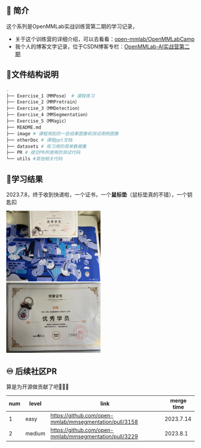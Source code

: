 ## 🤖 简介
这个系列是OpenMMLab实战训练营第二期的学习记录，
+ 关于这个训练营的详细介绍，可以去看看：[open-mmlab/OpenMMLabCamp](https://github.com/open-mmlab/OpenMMLabCamp)
+ 我个人的博客文字记录，位于CSDN博客专栏：[OpenMMLab-AI实战营第二期](https://blog.csdn.net/castlehe/category_12337830.html)

## 📁文件结构说明
```bash
.
├── Exercise_1（MMPose） # 课程练习
├── Exercise_2（MMPretrain）
├── Exercise_3（MMDetection）
├── Exercise_4（MMSegmentation）
├── Exercise_5（MMagic）
├── README.md
├── image # 课程用到的一些结果图像和测试用例图像
├── otherDoc # 课程ppt文档
├── datasets # 练习用的简单数据集
├── PR # 提交PR所使用的测试代码
└── utils #其他相关代码
```

## 📌学习结果
2023.7.8，终于收到快递啦，一个证书，一个**鼠标垫**（鼠标垫真的不错），一个钥匙扣

<img src="./image/reward1.jpeg" width="50%">
<img src="./image/reward2.jpeg" width="50%">

## ♾️ 后续社区PR
算是为开源做贡献了吧🌈🌈🌈

|num|level|link|merge time|
|---|---|---|---|
|1|easy|<https://github.com/open-mmlab/mmsegmentation/pull/3158>|2023.7.14|
|2|medium|<https://github.com/open-mmlab/mmsegmentation/pull/3229>|2023.8.1|

